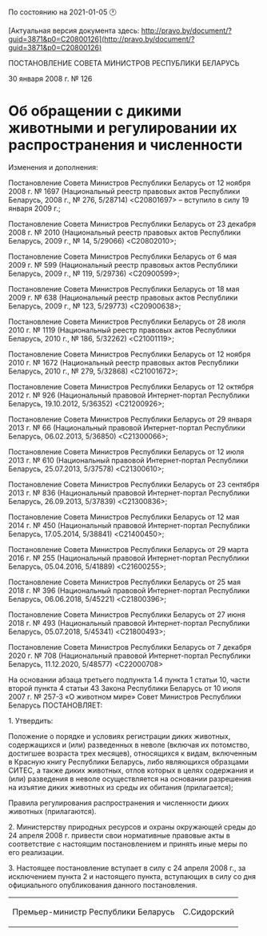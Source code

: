 По состоянию на 2021-01-05 &#x1F550;

[Актуальная версия документа здесь: http://pravo.by/document/?guid=3871&p0=C20800126](http://pravo.by/document/?guid=3871&p0=C20800126)

<p>ПОСТАНОВЛЕНИЕ СОВЕТА МИНИСТРОВ РЕСПУБЛИКИ БЕЛАРУСЬ</p>
<p>30 января 2008 г. № 126</p>
<h1>Об обращении с дикими животными и регулировании их распространения и численности</h1>
<p>Изменения и дополнения:</p>
<p>Постановление Совета Министров Республики Беларусь от 12 ноября 2008 г. № 1697 (Национальный реестр правовых актов Республики Беларусь, 2008 г., № 276, 5/28714) &lt;C20801697&gt; – вступило в силу 19 января 2009 г.;</p>
<p>Постановление Совета Министров Республики Беларусь от 23 декабря 2008 г. № 2010 (Национальный реестр правовых актов Республики Беларусь, 2009 г., № 14, 5/29066) &lt;C20802010&gt;;</p>
<p>Постановление Совета Министров Республики Беларусь от 6 мая 2009 г. № 599 (Национальный реестр правовых актов Республики Беларусь, 2009 г., № 119, 5/29736) &lt;C20900599&gt;;</p>
<p>Постановление Совета Министров Республики Беларусь от 18 мая 2009 г. № 638 (Национальный реестр правовых актов Республики Беларусь, 2009 г., № 123, 5/29773) &lt;C20900638&gt;;</p>
<p>Постановление Совета Министров Республики Беларусь от 28 июля 2010 г. № 1119 (Национальный реестр правовых актов Республики Беларусь, 2010 г., № 186, 5/32262) &lt;C21001119&gt;;</p>
<p>Постановление Совета Министров Республики Беларусь от 12 ноября 2010 г. № 1672 (Национальный реестр правовых актов Республики Беларусь, 2010 г., № 279, 5/32868) &lt;C21001672&gt;;</p>
<p>Постановление Совета Министров Республики Беларусь от 12 октября 2012 г. № 926 (Национальный правовой Интернет-портал Республики Беларусь, 19.10.2012, 5/36352) &lt;C21200926&gt;;</p>
<p>Постановление Совета Министров Республики Беларусь от 29 января 2013 г. № 66 (Национальный правовой Интернет-портал Республики Беларусь, 06.02.2013, 5/36850) &lt;C21300066&gt;;</p>
<p>Постановление Совета Министров Республики Беларусь от 12 июля 2013 г. № 610 (Национальный правовой Интернет-портал Республики Беларусь, 25.07.2013, 5/37578) &lt;C21300610&gt;;</p>
<p>Постановление Совета Министров Республики Беларусь от 23 сентября 2013 г. № 836 (Национальный правовой Интернет-портал Республики Беларусь, 26.09.2013, 5/37839) &lt;C21300836&gt;;</p>
<p>Постановление Совета Министров Республики Беларусь от 12 мая 2014 г. № 450 (Национальный правовой Интернет-портал Республики Беларусь, 17.05.2014, 5/38841) &lt;C21400450&gt;;</p>
<p>Постановление Совета Министров Республики Беларусь от 29 марта 2016 г. № 255 (Национальный правовой Интернет-портал Республики Беларусь, 05.04.2016, 5/41889) &lt;C21600255&gt;;</p>
<p>Постановление Совета Министров Республики Беларусь от 25 мая 2018 г. № 396 (Национальный правовой Интернет-портал Республики Беларусь, 06.06.2018, 5/45221) &lt;C21800396&gt;;</p>
<p>Постановление Совета Министров Республики Беларусь от 27 июня 2018 г. № 493 (Национальный правовой Интернет-портал Республики Беларусь, 05.07.2018, 5/45341) &lt;C21800493&gt;;</p>
<p>Постановление Совета Министров Республики Беларусь от 7 декабря 2020 г. № 708 (Национальный правовой Интернет-портал Республики Беларусь, 11.12.2020, 5/48577) &lt;C22000708&gt;</p>
<p></p>
<p>На основании абзаца третьего подпункта 1.4 пункта 1 статьи 10, части второй пункта 4 статьи 43 Закона Республики Беларусь от 10 июля 2007 г. № 257-З «О животном мире» Совет Министров Республики Беларусь ПОСТАНОВЛЯЕТ:</p>
<p>1. Утвердить:</p>
<p>Положение о порядке и условиях регистрации диких животных, содержащихся и (или) разведенных в неволе (включая их потомство, достигшее возраста трех месяцев), относящихся к видам, включенным в Красную книгу Республики Беларусь, либо являющихся образцами СИТЕС, а также диких животных, отлов которых в целях содержания и (или) разведения в неволе осуществляется на основании разрешения на изъятие диких животных из среды их обитания (прилагается);</p>
<p>Правила регулирования распространения и численности диких животных (прилагаются).</p>
<p>2. Министерству природных ресурсов и охраны окружающей среды до 24 апреля 2008 г. привести свои нормативные правовые акты в соответствие с настоящим постановлением и принять иные меры по его реализации.</p>
<p>3. Настоящее постановление вступает в силу с 24 апреля 2008 г., за исключением пункта 2 и настоящего пункта, вступающих в силу со дня официального опубликования данного постановления.</p>
<p></p>
<table><tr>
<td><p>Премьер-министр Республики Беларусь</p></td>
<td><p>С.Сидорский</p></td>
</tr></table>
